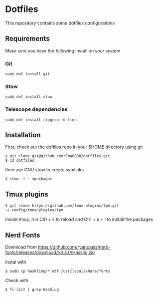 # Dotfiles

This repository contains some dotfiles configurations

## Requirements

Make sure you have the following install on your system

### Git

```
sudo dnf install git
```

### Stow

```
sudo dnf install stow
```
### Telescope dependencies
```
sudo dnf install ripgrep fd-find
```

## Installation

First, check out the doftiles repo in your $HOME directory using git

```
$ git clone git@github.com:Ema0898/dotfiles.git
$ cd dotfiles
```

then use GNU stow to create symlinks

```
$ stow -t ~ <package>
```

## Tmux plugins

```
$ git clone https://github.com/tmux-plugins/tpm.git ~/.config/tmux/plugins/tpm
```

Inside tmux, run Ctrl + s to reload and Ctrl + s + I to install the packages

## Nerd Fonts
Download from
https://github.com/ryanoasis/nerd-fonts/releases/download/v3.4.0/Hasklig.zip

Instal with

```
$ sudo cp Haskling/*.otf /usr/local/share/fonts
```

Check with
```
$ fc-list | grep Hasklug
```
